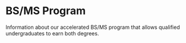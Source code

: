 # BS/MS Program

Information about our accelerated BS/MS program that allows qualified undergraduates to earn both degrees.

<!-- Add BS/MS program details here -->
